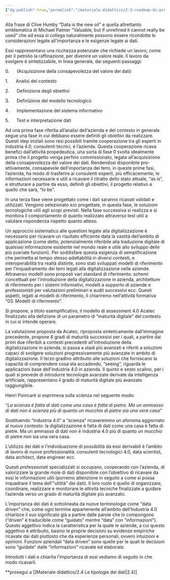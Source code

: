 ```yaml
---
{"dg-publish":true,"permalink":"/materiale-didattico/2-3-roadmap-di-progetto/"}
---
```



Alla frase di Clive Humby “Data is the new oil” e quella altrettanto emblematica di Michael Palmer “Valuable, but if unrefined it cannot really be used” che ad essa si collega naturalmente possono essere ricondotte le considerazioni legate all’importanza e le esigenze legate ai dati.

Essi rappresentano una ricchezza potenziale che richiede un lavoro, come per il petrolio la raffinazione, per divenire un valore reale. Il lavoro da svolgere è sintetizzabile, in linea generale, dai seguenti passaggi:

0.      (Acquisizione della consapevolezza del valore dei dati)

1.      Analisi del contesto

2.      Definizione degli obiettivi

3.      Definizione del modello tecnologico

4.      Implementazione del sistema informativo

5.      Test e interpretazione dati

Ad una prima fase riferita all’analisi dell’azienda e del contesto in generale segue una fase in cui debbano essere definiti gli obiettivi da realizzare. Questi step iniziali sono resi possibili tramite cooperazione tra gli esperti in industria 4.0, consulenti tecnici, e l’azienda. Questa cooperazione ricava benefici dall’attività propedeutica, una sorta di fase 0 svolta idealmente prima che il progetto venga perfino commissionato, legata all’acquisizione della consapevolezza del valore dei dati. Rendendosi disponibile pro-attivamente, consapevole dell’importanza dei temi, in queste prime fasi, l’azienda, ha modo di trasferire ai consulenti esperti, più efficacemente, le informazioni necessarie e utili a ricavare il ritratto dello stato attuale, “as is”, e strutturare a partire da esso, definiti gli obiettivi, il progetto relativo a quello che sarà, “to be”.

In una terza fase viene progettato come i dati saranno ricavati validati e utilizzati. Vengono selezionato e/o progettate, in questa fase, le soluzioni tecnologiche utili agli scopi previsti. Nella fase successiva si realizza e si monitora il comportamento di quanto realizzato attraverso test utili a valutare rispondenza rispetto quanto atteso.

Un approccio sistematico alle questioni legate alla digitalizzazione è necessario per ricavare un risultato efficiente data la vastità dell’ambito di applicazione (come detto, potenzialmente riferibile alla traduzione digitale di qualsiasi informazione esistente nel mondo reale e utile allo sviluppo delle più svariate funzioni). Per soddisfare questa esigenza di semplificazione che permetta al tempo stesso adattabilità in diversi contesti, e interoperabilità tra realtà distinte, sono stati sviluppati modelli di riferimento per l’inquadramento dei temi legati alla digitalizzazione nelle aziende. Attraverso modelli sono proposti vari standard di riferimento: schemi concettuali per l’introduzione della digitalizzazione in azienda, architetture di riferimento per i sistemi informativi, modelli a supporto di aziende e professionisti per valutazioni preliminari e audit successivi ecc. Questi aspetti, legati ai modelli di riferimento, li chiariremo nell’attività formativa “03. Modelli di riferimento”.

Si propone, a titolo esemplificativo, il modello di assessment 4.0 Acatec finalizzato alla defizione di un parametro di “maturità digitale” del contesto in cui si intende operare.

La valutazione proposta da Acatec, riproposta sinteticamente dall’immagine precedente, propone 6 gradi di maturità successivi per i quali, a partire dai primi due riferibili a contesti precedenti all’introduzione della digitalizzazione in azienda, si passa a stadi più avanzati e riferiti a soluzioni capaci di svolgere soluzioni progressivamente più avanzate in ambito di digitalizzazione. Il terzo gradino attribuito alle soluzioni che forniscano la capacità di comprendere cosa sta accadendo, “seeing”, riguarda le applicazioni base dell’industria 4.0 in azienda. Il quinto e sesto scalino, per i quali si prevede di introdurre tecnologie avanzate derivate da intelligenza artificiale, rappresentano il grado di maturità digitale più avanzato raggiungibile. 

Henri Poincarè si esprimeva sulla scienza nel seguente modo:

_“La scienza è fatta di dati come una casa è fatta di pietre. Ma un ammasso di dati non è scienza più di quanto un mucchio di pietre sia una vera casa”_

Sostituendo “industria 4.0” a “scienza” ricaveremmo un aforisma aggiornato al nuovo contesto: la digitalizzazione è fatta di dati come una casa è fatta di pietre. Ma un ammasso di dati non è industria 4.0 più di quanto un mucchio di pietre non sia una vera casa.

L’utilizzo dei dati e l’individuazione di possibilità da essi derivabili è l’ambito di lavoro di nuove professionalità: consulenti tecnologici 4.0, data scientist, data architect, data engineer ecc.

Questi professionisti specializzati si occupano, cooperando con l’azienda, di valorizzare la grande mole di dati disponibile con l’obiettivo di ricavare da essi le informazioni utili (porremo attenzione in seguito a come si possa inquadrare il tema dell’“utilità” dei dati). Il loro ruolo è quello di organizzare, coordinare, realizzare e monitorare le attività tecniche finalizzate a guidare l’azienda verso un grado di maturità digitale più avanzato.

L’importanza dei dati è sottolineata da nuove terminologie come “data driven” che, come ogni termine appartenente all’ambito dell’Industria 4.0 chiarisce il suo significato già a partire dalle parole che lo compongono (“driven” è traducibile come “guidato” mentre “data” con “informazioni”). Questo aggettivo indica la caratteristica per la quale le aziende, a cui questo aggettivo è attribuito, basino le proprie decisioni su evidenze empiriche ricavate dai dati piuttosto che da esperienze personali, ovvero intuizioni e opinioni. Funzioni aziendali “data driven” sono quelle per le quali le decisioni sono “guidate” dalle “informazioni” ricavate ed elaborate.

Introdotti i dati e chiarita l’importanza di essi vediamo di seguito in che modo ricavarli.

**prosegui a [[Materiale didattico/2.4 Le tipologie dei dati\|2.4]]

